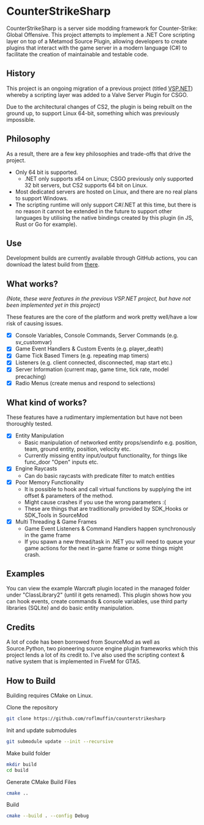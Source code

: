 # CounterStrikeSharp

CounterStrikeSharp is a server side modding framework for Counter-Strike: Global Offensive. This project attempts to implement a .NET Core scripting layer on top of a Metamod Source Plugin, allowing developers to create plugins that interact with the game server in a modern language (C#) to facilitate the creation of maintainable and testable code.

## History

This project is an ongoing migration of a previous project (titled [VSP.NET](https://github.com/roflmuffin/vspdotnet)) whereby a scripting layer was added to a Valve Server Plugin for CSGO.

Due to the architectural changes of CS2, the plugin is being rebuilt on the ground up, to support Linux 64-bit, something which was previously impossible.

## Philosophy

As a result, there are a few key philosophies and trade-offs that drive the project.
- Only 64 bit is supported.
  - .NET only supports x64 on Linux; CSGO previously only supported 32 bit servers, but CS2 supports 64 bit on Linux.
- Most dedicated servers are hosted on Linux, and there are no real plans to support Windows.
- The scripting runtime will only support C#/.NET at this time, but there is no reason it cannot be extended in the future to support other languages by utilising the native bindings created by this plugin (in JS, Rust or Go for example).

## Use
Development builds are currently available through GitHub actions, you can download the latest build from [there](https://github.com/roflmuffin/CounterStrikeSharp/actions).

## What works?
_(Note, these were features in the previous VSP.NET project, but have not been implemented yet in this project)_

These features are the core of the platform and work pretty well/have a low risk of causing issues.

- [x] Console Variables, Console Commands, Server Commands (e.g. sv_customvar)
- [x] Game Event Handlers & Custom Events (e.g. player_death)
- [x] Game Tick Based Timers (e.g. repeating map timers)
- [x] Listeners (e.g. client connected, disconnected, map start etc.)
- [x] Server Information (current map, game time, tick rate, model precaching)
- [x] Radio Menus (create menus and respond to selections)

## What kind of works?

These features have a rudimentary implementation but have not been thoroughly tested.

- [x] Entity Manipulation
    - Basic manipulation of networked entity props/sendinfo e.g. position, team, ground entity, position, velocity etc.
    - Currently missing entity input/output functionality, for things like func_door "Open" inputs etc.
- [x] Engine Raycasts
    - Can do basic raycasts with predicate filter to match entities
- [x] Poor Memory Functionality
    - It is possible to hook and call virtual functions by supplying the int offset & parameters of the method.
    - Might cause crashes if you use the wrong parameters :(
    - These are things that are traditionally provided by SDK_Hooks or SDK_Tools in SourceMod
- [x] Multi Threading & Game Frames
    - Game Event Listeners & Command Handlers happen synchronously in the game frame
    - If you spawn a new thread/task in .NET you will need to queue your game actions for the next in-game frame or some things might crash.

## Examples

You can view the example Warcraft plugin located in the managed folder under "ClassLibrary2" (until it gets renamed). This plugin shows how you can hook events, create commands & console variables, use third party libraries (SQLite) and do basic entity manipulation.

## Credits

A lot of code has been borrowed from SourceMod as well as Source.Python, two pioneering source engine plugin frameworks which this project lends a lot of its credit to.
I've also used the scripting context & native system that is implemented in FiveM for GTA5.

## How to Build

Building requires CMake on Linux.

Clone the repository

```bash
git clone https://github.com/roflmuffin/counterstrikesharp
```

Init and update submodules

```bash
git submodule update --init --recursive
```

Make build folder

```bash
mkdir build
cd build
```

Generate CMake Build Files

```bash
cmake ..
```

Build

```bash
cmake --build . --config Debug
```
